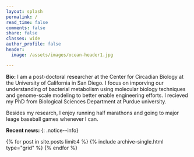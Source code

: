 ```yaml
---
layout: splash
permalink: /
read_time: false
comments: false
share: false
classes: wide
author_profile: false
header:
  image: /assets/images/ocean-header1.jpg

---
```

**Bio:**
I am a post-doctoral researcher at the Center for Circadian Biology at the University of California in San Diego. I focus on imporving our understanding of bacterial metabolism using molecular biology techniques and genome-scale modeling to better enable engineering efforts. I recieved my PhD from Biological Sciences Department at Purdue university. 

Besides my research, I enjoy running half marathons and going to major leage baseball games whenever I can.

**Recent news:** 
{: .notice--info}

<div class="grid__wrapper">
  {% for post in site.posts limit:4 %}
    {% include archive-single.html type="grid" %}
  {% endfor %}
</div>
